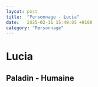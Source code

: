 ```yaml
---
layout: post
title:  "Personnage - Lucia"
date:   2025-02-11 15:49:05 +0100
category: "Personnage"
---
```


# Lucia
## Paladin - Humaine
